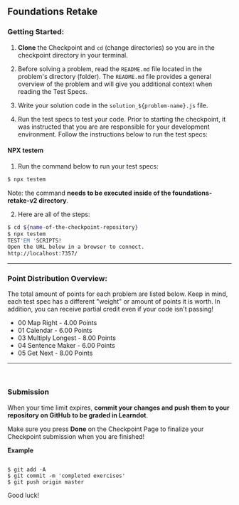 ## Foundations Retake

### Getting Started:

1. **Clone** the Checkpoint and `cd` (change directories) so you are in the checkpoint directory in your terminal.

2. Before solving a problem, read the `README.md` file located in the problem's directory (folder). The `README.md` file provides a general overview of the problem and will give you additional context when reading the Test Specs.

3. Write your solution code in the `solution_${problem-name}.js` file.

4. Run the test specs to test your code. Prior to starting the checkpoint, it was instructed that you are are responsible for your development environment. Follow the instructions below to run the test specs:

#### NPX testem

1. Run the command below to run your test specs:

```sh
$ npx testem
```

Note: the command **needs to be executed inside of the foundations-retake-v2 directory**.

2. Here are all of the steps:

```sh
$ cd ${name-of-the-checkpoint-repository}
$ npx testem
TEST'EM 'SCRIPTS!
Open the URL below in a browser to connect.
http://localhost:7357/
```

<hr>

### Point Distribution Overview:

The total amount of points for each problem are listed below. Keep in mind, each test spec has a different "weight" or amount of points it is worth. In addition, you can receive partial credit even if your code isn't passing!

- 00 Map Right - 4.00 Points
- 01 Calendar - 6.00 Points
- 03 Multiply Longest - 8.00 Points
- 04 Sentence Maker - 6.00 Points
- 05 Get Next - 8.00 Points

<hr>
<br>

### Submission

When your time limit expires, **commit your changes and push them to your repository on GitHub to be graded in Learndot**.

Make sure you press **Done** on the Checkpoint Page to finalize your Checkpoint submission when you are finished!

**Example**

```

$ git add -A
$ git commit -m 'completed exercises'
$ git push origin master

```

Good luck!
